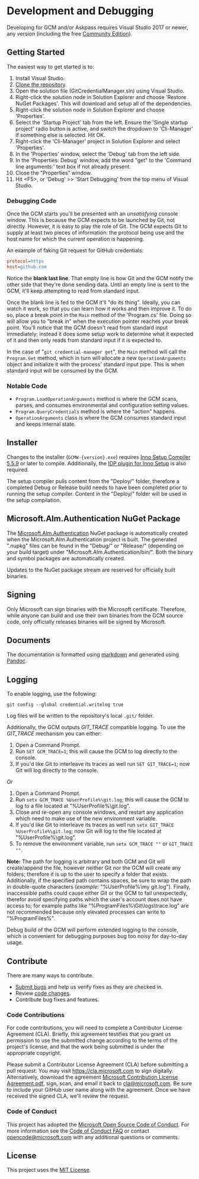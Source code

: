 # Development and Debugging

Developing for GCM and/or Askpass requires Visual Studio 2017 or newer, any version (including the free [Community Edition](https://www.visualstudio.com/products/visual-studio-community-vs)).

## Getting Started

The easiest way to get started is to:

1. Install Visual Studio.
2. [Clone the repository](https://github.com/Microsoft/Git-Credential-Manager-for-Windows.git).
3. Open the solution file (GitCredentialManager.sln) using Visual Studio.
4. Right-click the solution node in Solution Explorer and choose 'Restore NuGet Packages'.
   This will download and setup all of the dependencies.
5. Right-click the solution node in Solution Explorer and choose 'Properties'.
6. Select the 'Startup Project' tab from the left. Ensure the 'Single startup project' radio button is active, and switch the dropdown to 'Cli-Manager' if something else is selected. Hit OK.
7. Right-click the 'Cli-Manager' project in Solution Explorer and select 'Properties'.
8. In the 'Properties' window, select the 'Debug' tab from the left side.
9. In the 'Properties: Debug' window, add the word "get" to the 'Command line arguments:' text box if not already present.
10. Close the "Properties" window.
11. Hit \<F5\>, or 'Debug' \>\> 'Start Debugging' from the top menu of Visual Studio.

### Debugging Code

Once the GCM starts you'll be presented with an *unsatisfying* console window.
This is because the GCM expects to be launched by Git, not directly.
However, it is easy to play the role of Git. The GCM expects Git to supply at least two pieces of information: the protocol being use and the host name for which the current operation is happening.

An example of faking Git request for GitHub credentials:

```ini
protocol=https
host=github.com

```

Notice the **blank last line**.
That empty line is how Git and the GCM notify the other side that they're done sending data.
Until an empty line is sent to the GCM, it'll keep attempting to read from standard input.

Once the blank line is fed to the GCM it'll "do its thing".
Ideally, you can watch it work, so that you can learn how it works and then improve it.
To do so, place a break point in the `Main` method of the 'Program.cs' file.
Doing so will allow you to "break in" when the execution pointer reaches your break point.
You'll notice that the GCM doesn't read from standard input immediately; instead it does some setup work to determine what it expected of it and then only reads from standard input if it is expected to.

In the case of "`git credential-manager get`", the `Main` method will call the `Program.Get` method, which in turn will allocate a new `OperationArguments` object and initialize it with the process' standard input pipe.
This is when standard input will be consumed by the GCM.

### Notable Code

* `Program.LoadOperationArguments` method is where the GCM scans, parses, and consumes environmental and configuration setting values.
* `Program.QueryCredentials` method is where the "action" happens.
* `OperationArguments` class is where the GCM consumes standard input and keeps internal state.

## Installer

Changes to the installer (`GCMW-{version}.exe`) requires [Inno Setup Compiler 5.5.9](http://www.jrsoftware.org/isinfo.php) or later to compile.
Additionally, the [IDP plugin for Inno Setup](https://mitrichsoftware.wordpress.com/inno-setup-tools/inno-download-plugin/) is also required.

The setup compiler pulls content from the "Deploy/" folder, therefore a completed Debug or Release build needs to have been completed prior to running the setup compiler.
Content in the "Deploy/" folder will be used in the setup compilation.

## Microsoft.Alm.Authentication NuGet Package

The [Microsoft.Alm.Authentication](https://www.nuget.org/packages/Microsoft.Alm.Authentication/) NuGet package is automatically created when the Microsoft.Alm.Authentication project is built.
The generated ".nupkg" files can be found in the "Debug/" or "Release/" (depending on your build target) under "Microsoft.Alm.Authentication/bin/".
Both the binary and symbol packages are automatically created.

Updates to the NuGet package stream are reserved for officially built binaries.

## Signing

Only Microsoft can sign binaries with the Microsoft certificate.
Therefore, while anyone can build and use their own binaries from the GCM source code, only officially releases binaries will be signed by Microsoft.

## Documents

The documentation is formatted using [markdown](https://daringfireball.net/projects/markdown/syntax) and generated using [Pandoc](http://pandoc.org/).

## Logging

To enable logging, use the following:

```shell
git config --global credential.writelog true
```

Log files will be written to the repository's local `.git/` folder.

Additionally, the GCM outputs *GIT_TRACE* compatible logging. To use the *GIT_TRACE* mechanism you can either:

1. Open a Command Prompt.
2. Run `SET GCM_TRACE=1`; this will cause the GCM to log directly to the console.
3. If you'd like Git to interleave its traces as well run `SET GIT_TRACE=1`; now Git will log directly to the console.

_Or_

1. Open a Command Prompt.
2. Run `setx GCM_TRACE %UserProfile%\git.log`; this will cause the GCM to log to a file located at "%UserProfile%\git.log".
3. Close and re-open any console windows, and restart any application which need to make use of the new environment variable.
4. If you'd like Git to interleave its traces as well run `setx GIT_TRACE %UserProfile%\git.log`; now Git will log to the file located at "%UserProfile%\git.log".
5. To remove the environment variable, run `setx GCM_TRACE ""` or `GIT_TRACE ""`.

__Note:__ The path for logging is arbitrary and both GCM and Git will create/append the file, however neither Git nor the GCM will create any folders; therefore it is up to the user to specify a folder that exists.
Additionally, if the specified path contains spaces, be sure to wrap the path in double-quote characters (_example:_ "%UserProfile%\my git.log").
Finally, inaccessible paths could cause either Git or the GCM to fail unexpectedly, therefor avoid specifying paths which the user's account does not have access to; for example paths like "%ProgramFiles%\Git\logs\trace.log" are not recommended because only elevated processes can write to "%ProgramFiles%".

Debug build of the GCM will perform extended logging to the console, which is convenient for debugging purposes bug too noisy for day-to-day usage.

## Contribute

There are many ways to contribute.

* [Submit bugs](https://github.com/Microsoft/Git-Credential-Manager-for-Windows/issues) and help us verify fixes as they are checked in.
* Review [code changes](https://github.com/Microsoft/Git-Credential-Manager-for-Windows/pulls).
* Contribute bug fixes and features.

### Code Contributions

For code contributions, you will need to complete a Contributor License Agreement (CLA).
Briefly, this agreement testifies that you grant us permission to use the submitted change according to the terms of the project's license, and that the work being submitted is under the appropriate copyright.

Please submit a Contributor License Agreement (CLA) before submitting a pull request.
You may visit <https://cla.microsoft.com> to sign digitally.
Alternatively, download the agreement [Microsoft Contribution License Agreement.pdf](https://cla.microsoft.com/cladoc/microsoft-contribution-license-agreement.pdf), sign, scan, and email it back to <cla@microsoft.com>.
Be sure to include your GitHub user name along with the agreement.
Once we have received the signed CLA, we'll review the request.

### Code of Conduct

This project has adopted the [Microsoft Open Source Code of Conduct](https://opensource.microsoft.com/codeofconduct/).
For more information see the [Code of Conduct FAQ](https://opensource.microsoft.com/codeofconduct/faq/) or contact <opencode@microsoft.com> with any additional questions or comments.

## License

This project uses the [MIT License](https://github.com/Microsoft/Git-Credential-Manager-for-Windows/blob/master/LICENSE.txt).
